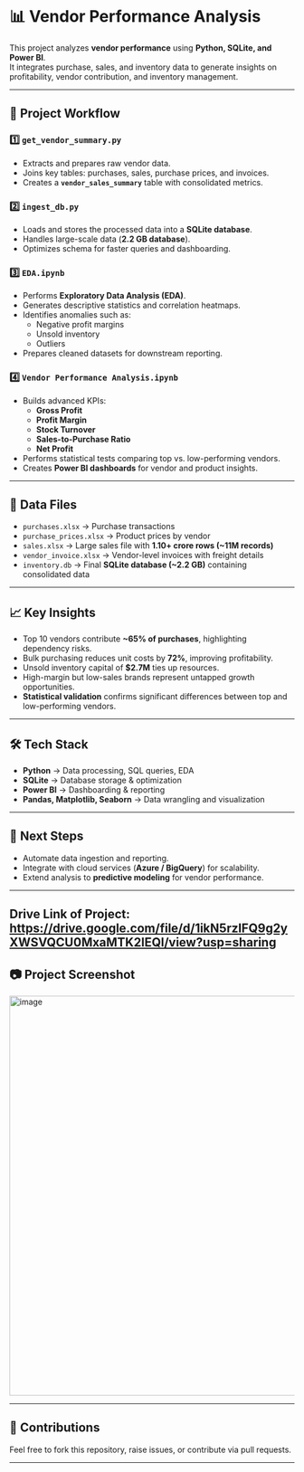 # 📊 Vendor Performance Analysis

This project analyzes **vendor performance** using **Python, SQLite, and Power BI**.  
It integrates purchase, sales, and inventory data to generate insights on profitability, vendor contribution, and inventory management.

---

## 🚀 Project Workflow

### 1️⃣ `get_vendor_summary.py`
- Extracts and prepares raw vendor data.
- Joins key tables: purchases, sales, purchase prices, and invoices.
- Creates a **`vendor_sales_summary`** table with consolidated metrics.

### 2️⃣ `ingest_db.py`
- Loads and stores the processed data into a **SQLite database**.
- Handles large-scale data (**2.2 GB database**).
- Optimizes schema for faster queries and dashboarding.

### 3️⃣ `EDA.ipynb`
- Performs **Exploratory Data Analysis (EDA)**.
- Generates descriptive statistics and correlation heatmaps.
- Identifies anomalies such as:
  - Negative profit margins
  - Unsold inventory
  - Outliers
- Prepares cleaned datasets for downstream reporting.

### 4️⃣ `Vendor Performance Analysis.ipynb`
- Builds advanced KPIs:
  - **Gross Profit**
  - **Profit Margin**
  - **Stock Turnover**
  - **Sales-to-Purchase Ratio**
  - **Net Profit**
- Performs statistical tests comparing top vs. low-performing vendors.
- Creates **Power BI dashboards** for vendor and product insights.

---

## 📂 Data Files

- `purchases.xlsx` → Purchase transactions  
- `purchase_prices.xlsx` → Product prices by vendor  
- `sales.xlsx` → Large sales file with **1.10+ crore rows (~11M records)**  
- `vendor_invoice.xlsx` → Vendor-level invoices with freight details  
- `inventory.db` → Final **SQLite database (~2.2 GB)** containing consolidated data  

---

## 📈 Key Insights

- Top 10 vendors contribute **~65% of purchases**, highlighting dependency risks.  
- Bulk purchasing reduces unit costs by **72%**, improving profitability.  
- Unsold inventory capital of **$2.7M** ties up resources.  
- High-margin but low-sales brands represent untapped growth opportunities.  
- **Statistical validation** confirms significant differences between top and low-performing vendors.  

---

## 🛠 Tech Stack

- **Python** → Data processing, SQL queries, EDA  
- **SQLite** → Database storage & optimization  
- **Power BI** → Dashboarding & reporting  
- **Pandas, Matplotlib, Seaborn** → Data wrangling and visualization  

---

## 📌 Next Steps

- Automate data ingestion and reporting.  
- Integrate with cloud services (**Azure / BigQuery**) for scalability.  
- Extend analysis to **predictive modeling** for vendor performance.  

---
## Drive Link of Project: https://drive.google.com/file/d/1ikN5rzIFQ9g2yXWSVQCU0MxaMTK2lEQl/view?usp=sharing

## 📷 Project Screenshot

<img width="1285" height="707" alt="image" src="https://github.com/user-attachments/assets/c1d27eb4-deed-436f-b3f0-acde27286360" />


---

## 🤝 Contributions
Feel free to fork this repository, raise issues, or contribute via pull requests.  

---
